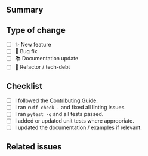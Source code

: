 ## Summary

<!-- Explain WHAT the change does and WHY it is needed. -->

## Type of change
- [ ] ✨  New feature
- [ ] 🐛  Bug fix
- [ ] 📚  Documentation update
- [ ] 🔨  Refactor / tech-debt

## Checklist
- [ ] I followed the [Contributing Guide](../CONTRIBUTING.md).
- [ ] I ran `ruff check .` and fixed all linting issues.
- [ ] I ran `pytest -q` and all tests passed.
- [ ] I added or updated unit tests where appropriate.
- [ ] I updated the documentation / examples if relevant.

## Related issues
<!-- List any open issues that this PR addresses. -->
